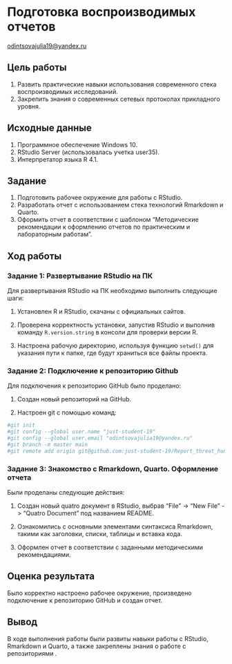 # Подготовка воспроизводимых отчетов
odintsovajulia19@yandex.ru

## Цель работы

1.  Развить практические навыки использования современного стека
    воспроизводимых исследований.
2.  Закрепить знания о современных сетевых протоколах прикладного
    уровня.

## Исходные данные

1.  Программное обеспечение Windows 10.
2.  RStudio Server (использовалась учетка user35).
3.  Интерпретатор языка R 4.1.

## Задание

1.  Подготовить рабочее окружение для работы с RStudio.
2.  Разработать отчет с использованием стека технологий Rmarkdown и
    Quarto.
3.  Оформить отчет в соответствии с шаблоном “Методические рекомендации
    к оформлению отчетов по практическим и лабораторным работам”.

## Ход работы

### Задание 1: Развертывание RStudio на ПК

Для развертывания RStudio на ПК необходимо выполнить следующие шаги:

1.  Установлен R и RStudio, скачаны с официальных сайтов.

2.  Проверена корректность установки, запустив RStudio и выполнив
    команду `R.version.string` в консоли для проверки версии R.

3.  Настроена рабочую директорию, используя функцию `setwd()` для
    указания пути к папке, где будут храниться все файлы проекта.

### Задание 2: Подключение к репозиторию Github

Для подключения к репозиторию GitHub было проделано:

1.  Создан новый репозиторий на GitHub.

2.  Настроен git с помощью команд:

``` r
#git init
#git config --global user.name "just-student-19"
#git config --global user.email "odintsovajulia19@yandex.ru"
#git branch -m master main
#git remote add origin git@github.com:just-student-19/Report_threat_hunt.git
```

### Задание 3: Знакомство с Rmarkdown, Quarto. Оформление отчета

Были проделаны следующие действия:

1.  Создан новый quatro документ в RStudio, выбрав “File” -\> “New File”
    -\> “Quatro Document” под названием README.

2.  Ознакомились с основными элементами синтаксиса Rmarkdown, такими как
    заголовки, списки, таблицы и вставка кода.

3.  Оформлен отчет в соответствии с заданными методическими
    рекомендациями.

## Оценка результата

Было корректно настроено рабочее окружение, произведено подключение к
репозиторию GitHub и создан отчет.

## Вывод

В ходе выполнения работы были развиты навыки работы с RStudio, Rmarkdown
и Quarto, а также закреплены знания о работе с репозиториями .
